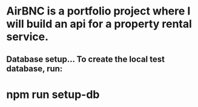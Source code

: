 # AirBNC is a portfolio project where I will build an api for a property rental service.

## Database setup... To create the local test database, run:
# npm run setup-db

